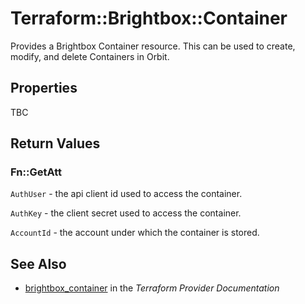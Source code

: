 # Terraform::Brightbox::Container

Provides a Brightbox Container resource. This can be used to create,
modify, and delete Containers in Orbit.

## Properties

TBC

## Return Values

### Fn::GetAtt

`AuthUser` - the api client id used to access the container.

`AuthKey` - the client secret used to access the container.

`AccountId` - the account under which the container is stored.

## See Also

* [brightbox_container](https://www.terraform.io/docs/providers/brightbox/r/container.html) in the _Terraform Provider Documentation_